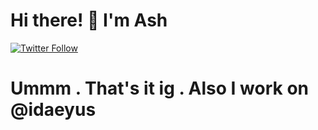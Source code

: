 # Hi there! 👋 I'm Ash
[![Twitter Follow](https://img.shields.io/twitter/follow/opaeoh?style=social)](https://twitter.com/opaeoh)

# Ummm . That's it ig . Also I work on @idaeyus

